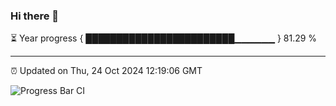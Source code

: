 ### Hi there 👋

⏳ Year progress { ████████████████████████▁▁▁▁▁▁ } 81.29 %

---

⏰ Updated on Thu, 24 Oct 2024 12:19:06 GMT

![Progress Bar CI](https://github.com/Shyam-Makwana/GitHub-Actions-Demo/workflows/Progress%20Bar%20CI/badge.svg)
